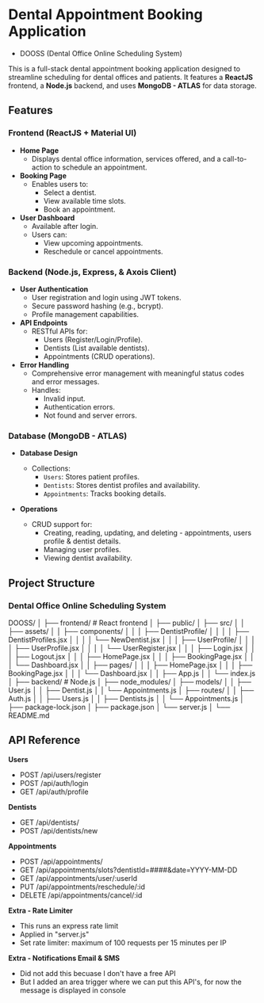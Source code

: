 # Dental Appointment Booking Application
- DOOSS (Dental Office Online Scheduling System)

This is a full-stack dental appointment booking application designed to streamline scheduling for dental offices and patients. It features a **ReactJS** frontend, a **Node.js** backend, and uses **MongoDB - ATLAS** for data storage.

## Features

### Frontend (ReactJS + Material UI)
- **Home Page**
  - Displays dental office information, services offered, and a call-to-action to schedule an appointment.
- **Booking Page**
  - Enables users to:
    - Select a dentist.
    - View available time slots.
    - Book an appointment.
- **User Dashboard**
  - Available after login.
  - Users can:
    - View upcoming appointments.
    - Reschedule or cancel appointments.

### Backend (Node.js, Express, & Axois Client)
- **User Authentication**
  - User registration and login using JWT tokens.
  - Secure password hashing (e.g., bcrypt).
  - Profile management capabilities.
- **API Endpoints**
  - RESTful APIs for:
    - Users (Register/Login/Profile).
    - Dentists (List available dentists).
    - Appointments (CRUD operations).
- **Error Handling**
  - Comprehensive error management with meaningful status codes and error messages.
  - Handles:
    - Invalid input.
    - Authentication errors.
    - Not found and server errors.

### Database (MongoDB - ATLAS)
- **Database Design**
  - Collections:
    - `Users`: Stores patient profiles.
    - `Dentists`: Stores dentist profiles and availability.
    - `Appointments`: Tracks booking details.

- **Operations**
  - CRUD support for:
    - Creating, reading, updating, and deleting - appointments, users profile & dentist details.
    - Managing user profiles.
    - Viewing dentist availability.

## Project Structure
### Dental Office Online Scheduling System 
DOOSS/
│
├── frontend/ # React frontend
│ ├── public/
│ ├── src/
│ │ ├── assets/
│ │ ├── components/
│ │ │ ├── DentistProfile/
│ │ │ │ ├── DentistProfiles.jsx
│ │ │ │ └── NewDentist.jsx
│ │ │ ├── UserProfile/
│ │ │ │ ├── UserProfile.jsx
│ │ │ │ └── UserRegister.jsx
│ │ │ ├── Login.jsx
│ │ │ ├── Logout.jsx
│ │ │ ├── HomePage.jsx
│ │ │ ├── BookingPage.jsx
│ │ │ └── Dashboard.jsx
│ │ ├── pages/
│ │ │ ├── HomePage.jsx
│ │ │ ├── BookingPage.jsx
│ │ │ └── Dashboard.jsx
│ │ ├── App.js
│ │ └── index.js
│
├── backend/ # Node.js
│ ├── node_modules/
│ ├── models/
│ │ ├── User.js
│ │ ├── Dentist.js
│ │ └── Appointments.js
│ ├── routes/
│ │ ├── Auth.js
│ │ ├── Users.js
│ │ ├── Dentists.js
│ │ └── Appointments.js
│ ├── package-lock.json
│ ├── package.json
│ └── server.js
│
└── README.md


## API Reference
**Users**
- POST /api/users/register
- POST /api/auth/login
- GET /api/auth/profile

**Dentists**
- GET /api/dentists/
- POST /api/dentists/new

**Appointments**
- POST /api/appointments/
- GET /api/appointments/slots?dentistId=####&date=YYYY-MM-DD
- GET /api/appointments/user/:userId
- PUT /api/appointments/reschedule/:id
- DELETE /api/appointments/cancel/:id

**Extra - Rate Limiter**
- This runs an express rate limit
- Applied in "server.js"
- Set rate limiter: maximum of 100 requests per 15 minutes per IP

**Extra - Notifications Email & SMS**
- Did not add this becuase I don't have a free API
- But I added an area trigger where we can put this API's, for now the message is displayed in console